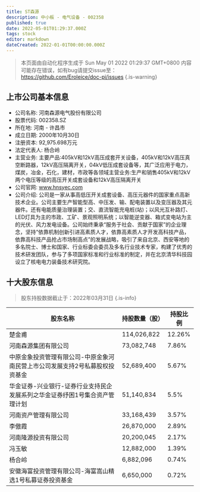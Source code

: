 ```yaml
---
title: ST森源
description: 中小板 - 电气设备 - 002358
published: true
date: 2022-05-01T01:29:37.000Z
tags: stock
editor: markdown
dateCreated: 2022-01-01T00:00:00.000Z
---
```


> 本页面由自动化程序生成于 Sun May 01 2022 01:29:37 GMT+0800
> 内容可能存在错误，如有bug请提交issue至：https://github.com/Eroleice/doc-pi/issues
{.is-warning}

## 上市公司基本信息
- 公司名称: 河南森源电气股份有限公司
- 股票代码: 002358.SZ
- 所在地: 河南 - 许昌市
- 成立日期: 2000年10月30日
- 注册资本: 92,975.698万元
- 法定代表人: 杨合岭
- 主营业务: 主要产品:405kV和12kV高压成套开关设备，405kV和12kV高压真空断路器，12kV高压隔离开关，04kV低压成套设备等，其广泛应用于电力，煤炭，冶金，石化，建材，市政等各领域主营业务:生产和销售405kV和12kV两个电压等级的高压开关成套设备和12kV高压隔离开关
- 公司官网: www.hnsyec.com
- 公司介绍: 公司是一家从事高低压开关成套设备、高压元器件的国家重点高新技术企业。公司主要生产智能型高、中压发、输、配电装置以及变压器及其元器件。还有电能质量治理装置；交、直流智能充电桩(站)；以风光互补路灯、LED灯具为主的市政、工矿、景观照明系统；以智能逆变器、箱式变电站为主的光伏、风力发电设备。公司始终秉承“服务于社会、贡献于国家”的企业理念，坚持“依靠机制创新引进高素质人才，依靠高素质人才开发高科技产品，依靠高科技产品抢占市场制高点”的发展战略，吸引了来自北京、西安等地的多名院士、博士和国家、行业标委会委员及多名行业技术专家，构建了优秀的技术研发团队，参与了多项国家标准和行业标准的制定，并在北京清华科技园设立了核电电力装备技术研究院。


## 十大股东信息
> 股东持股数据截止于：2022年03月31日
{.is-info}

| 股东名称 | 持股数量（股） | 持股比例 |
| --- | --- | --- |
| 楚金甫 | 114,026,822 | 12.26% |
| 河南森源集团有限公司 | 73,082,748 | 7.86% |
| 中原金象投资管理有限公司-中原金象河南民营上市公司发展支持2号私募股权投资基金 | 52,689,400 | 5.67% |
| 华金证券-兴业银行-证券行业支持民企发展系列之华金证券纾困1号集合资产管理计划 | 51,140,834 | 5.5% |
| 河南资产管理有限公司 | 33,168,439 | 3.57% |
| 李傲霞 | 26,870,000 | 2.89% |
| 河南隆源投资有限公司 | 20,200,045 | 2.17% |
| 冯玉敏 | 12,882,000 | 1.39% |
| 杨合岭 | 6,882,096 | 0.74% |
| 安徽海富投资管理有限公司-海富嵩山精选1号私募证券投资基金 | 6,650,000 | 0.72% |




